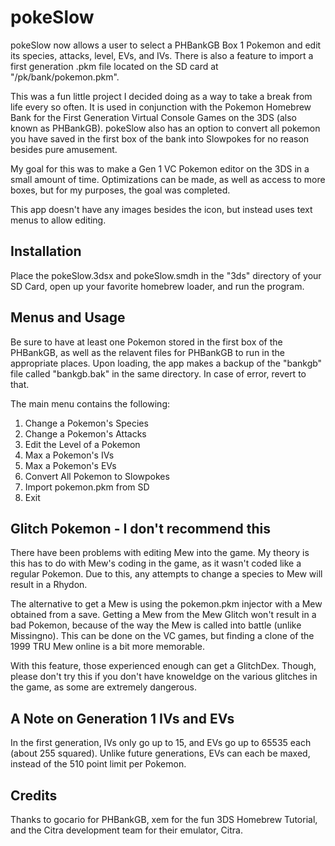 # pokeSlow
pokeSlow now allows a user to select a PHBankGB Box 1 Pokemon and edit its species, attacks, level, EVs, and IVs.  There is also a feature to import a first generation .pkm file located on the SD card at "/pk/bank/pokemon.pkm".

This was a fun little project I decided doing as a way to take a break from life every so often.  It is used in conjunction with the Pokemon Homebrew Bank for the First Generation Virtual Console Games on the 3DS (also known as PHBankGB).  pokeSlow also has an option to convert all pokemon you have saved in the first box of the bank into Slowpokes for no reason besides pure amusement.

My goal for this was to make a Gen 1 VC Pokemon editor on the 3DS in a small amount of time.  Optimizations can be made, as well as access to more boxes, but for my purposes, the goal was completed.

This app doesn't have any images besides the icon, but instead uses text menus to allow editing.

## Installation

Place the pokeSlow.3dsx and pokeSlow.smdh in the "3ds" directory of your SD Card, open up your favorite homebrew loader, and run the program.

## Menus and Usage

Be sure to have at least one Pokemon stored in the first box of the PHBankGB, as well as the relavent files for PHBankGB to run in the appropriate places.
Upon loading, the app makes a backup of the "bankgb" file called "bankgb.bak" in the same directory.  In case of error, revert to that.

The main menu contains the following:

1. Change a Pokemon's Species
2. Change a Pokemon's Attacks
3. Edit the Level of a Pokemon
4. Max a Pokemon's IVs
5. Max a Pokemon's EVs
6. Convert All Pokemon to Slowpokes
7. Import pokemon.pkm from SD 
8. Exit

## Glitch Pokemon - I don't recommend this

There have been problems with editing Mew into the game.  My theory is this has to do with Mew's coding in the game, as it wasn't coded like a regular Pokemon.  Due to this, any attempts to change a species to Mew will result in a Rhydon.

The alternative to get a Mew is using the pokemon.pkm injector with a Mew obtained from a save.  Getting a Mew from the Mew Glitch won't result in a bad Pokemon, because of the way the Mew is called into battle (unlike Missingno).
This can be done on the VC games, but finding a clone of the 1999 TRU Mew online is a bit more memorable.

With this feature, those experienced enough can get a GlitchDex.  Though, please don't try this if you don't have knoweldge on the various glitches in the game, as some are extremely dangerous.

## A Note on Generation 1 IVs and EVs

In the first generation, IVs only go up to 15, and EVs go up to 65535 each (about 255 squared).  Unlike future generations, EVs can each be maxed, instead of the 510 point limit per Pokemon.

## Credits

Thanks to gocario for PHBankGB, xem for the fun 3DS Homebrew Tutorial, and the Citra development team for their emulator, Citra.

